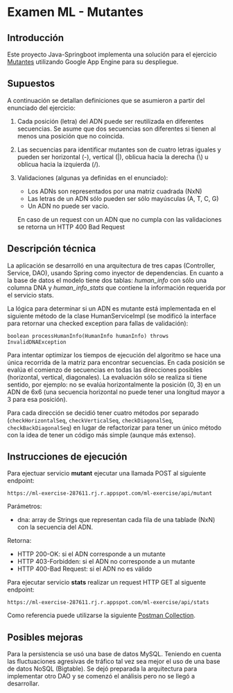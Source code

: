 # Examen ML - Mutantes

## Introducción
Este proyecto Java-Springboot implementa una solución para el ejercicio [Mutantes](https://github.com/dmatsudo/ml-exercise/blob/master/src/main/resources/doc/Examen%20Mercadolibre%20%20-%20Mutantes.pdf) utilizando Google App Engine para su despliegue.

## Supuestos
A continuación se detallan definiciones que se asumieron a partir del enunciado del ejercicio:
1. Cada posición (letra) del ADN puede ser reutilizada en diferentes secuencias. Se asume que dos secuencias son diferentes si tienen al menos una posición que no coincida.
2. Las secuencias para identificar mutantes son de cuatro letras iguales y pueden ser horizontal (-), vertical (|), oblicua hacia la derecha (\\) u oblicua hacia la izquierda (/).
3. Validaciones (algunas ya definidas en el enunciado):
   - Los ADNs son representados por una matriz cuadrada (NxN)
   - Las letras de un ADN sólo pueden ser sólo mayúsculas (A, T, C, G)
   - Un ADN no puede ser vacío.
   
   En caso de un request con un ADN que no cumpla con las validaciones se retorna un HTTP 400 Bad Request

## Descripción técnica
La aplicación se desarrolló en una arquitectura de tres capas (Controller, Service, DAO), usando Spring como inyector de dependencias.
En cuanto a la base de datos el modelo tiene dos tablas: *human_info* con sólo una columna DNA y *human_info_stats* que contiene la información requerida por el servicio stats.

La lógica para determinar si un ADN es mutante está implementada en el siguiente método de la clase HumanServiceImpl (se modificó la interface para retornar una checked exception para fallas de validación):
```
boolean processHumanInfo(HumanInfo humanInfo) throws InvalidDNAException
```
Para intentar optimizar los tiempos de ejecución del algoritmo se hace una única recorrida de la matriz para encontrar secuencias. 
En cada posición se evalúa el comienzo de secuencias en todas las direcciones posibles (horizontal, vertical, diagonales). La evaluación sólo se realiza si tiene sentido, por ejemplo: no se evalúa horizontalmente la posición (0, 3) en un ADN de 6x6 (una secuencia horizontal no puede tener una longitud mayor a 3 para esa posición).

Para cada dirección se decidió tener cuatro métodos por separado (`checkHorizontalSeq`, `checkVerticalSeq`, `checkDiagonalSeq`, `checkBackDiagonalSeq`) en lugar de refactorizar para tener un único método con la idea de tener un código más simple (aunque más extenso).

## Instrucciones de ejecución
Para ejectuar servicio **mutant** ejecutar una llamada POST al siguiente endpoint:
```
https://ml-exercise-287611.rj.r.appspot.com/ml-exercise/api/mutant
```
Parámetros:
- dna: array de Strings que representan cada fila de una tablade (NxN) con la secuencia del ADN.

Retorna:
- HTTP 200-OK: si el ADN corresponde a un mutante
- HTTP 403-Forbidden: si el ADN no corresponde a un mutante
- HTTP 400-Bad Request: si el ADN no es válido

Para ejecutar servicio **stats** realizar un request HTTP GET al siguente endpoint:
```
https://ml-exercise-287611.rj.r.appspot.com/ml-exercise/api/stats
```
Como referencia puede utilizarse la siguiente [Postman Collection](https://github.com/dmatsudo/ml-exercise/blob/master/src/main/resources/doc/ml-exercise%20AppEngine.postman_collection.json).

## Posibles mejoras
Para la persistencia se usó una base de datos MySQL. Teniendo en cuenta las fluctuaciones agresivas de tráfico tal vez sea mejor el uso de una base de datos NoSQL (Bigtable). Se dejó preparada la arquitectura para implementar otro DAO y se comenzó el análisis pero no se llegó a desarrollar.
